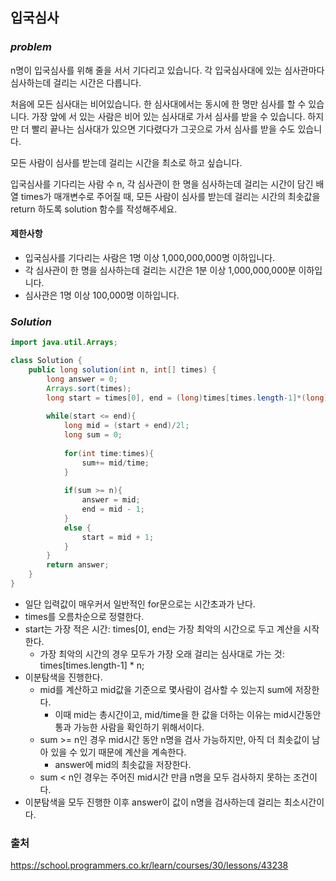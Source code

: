 ## **입국심사**


### ***problem***
n명이 입국심사를 위해 줄을 서서 기다리고 있습니다. 각 입국심사대에 있는 심사관마다 심사하는데 걸리는 시간은 다릅니다.

처음에 모든 심사대는 비어있습니다. 한 심사대에서는 동시에 한 명만 심사를 할 수 있습니다. 가장 앞에 서 있는 사람은 비어 있는 심사대로 가서 심사를 받을 수 있습니다. 하지만 더 빨리 끝나는 심사대가 있으면 기다렸다가 그곳으로 가서 심사를 받을 수도 있습니다.

모든 사람이 심사를 받는데 걸리는 시간을 최소로 하고 싶습니다.

입국심사를 기다리는 사람 수 n, 각 심사관이 한 명을 심사하는데 걸리는 시간이 담긴 배열 times가 매개변수로 주어질 때, 모든 사람이 심사를 받는데 걸리는 시간의 최솟값을 return 하도록 solution 함수를 작성해주세요.
#### **제한사항**
- 입국심사를 기다리는 사람은 1명 이상 1,000,000,000명 이하입니다.
- 각 심사관이 한 명을 심사하는데 걸리는 시간은 1분 이상 1,000,000,000분 이하입니다.
- 심사관은 1명 이상 100,000명 이하입니다.


### ***Solution***
``` java
import java.util.Arrays;

class Solution {
    public long solution(int n, int[] times) {
        long answer = 0;
        Arrays.sort(times);
        long start = times[0], end = (long)times[times.length-1]*(long)n;
        
        while(start <= end){
            long mid = (start + end)/2l;
            long sum = 0;
            
            for(int time:times){
                sum+= mid/time;
            }
            
            if(sum >= n){
                answer = mid;
                end = mid - 1;
            }
            else {
                start = mid + 1;
            }
        }
        return answer;
    }
}
```

- 일단 입력값이 매우커서 일반적인 for문으로는 시간초과가 난다.
- times를 오름차순으로 정렬한다.
- start는 가장 적은 시간: times[0], end는 가장 최악의 시간으로 두고 계산을 시작한다.
    - 가장 최악의 시간의 경우 모두가 가장 오래 걸리는 심사대로 가는 것:  times[times.length-1] * n;
- 이분탐색을 진행한다.
    - mid를 계산하고 mid값을 기준으로 몇사람이 검사할 수 있는지 sum에 저장한다.
        - 이때 mid는 총시간이고, mid/time을 한 값을 더하는 이유는 mid시간동안 통과 가능한 사람을 확인하기 위해서이다.
    - sum >= n인 경우 mid시간 동안 n명을 검사 가능하지만, 아직 더 최솟값이 남아 있을 수 있기 때문에 계산을 계속한다.
        - answer에 mid의 최솟값을 저장한다.
    - sum < n인 경우는 주어진 mid시간 만큼 n명을 모두 검사하지 못하는 조건이다.
- 이분탐색을 모두 진행한 이후 answer이 값이 n명을 검사하는데 걸리는 최소시간이다.

### 출처
https://school.programmers.co.kr/learn/courses/30/lessons/43238